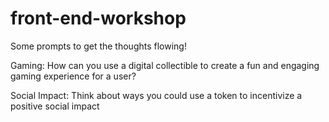 # front-end-workshop

Some prompts to get the thoughts flowing!

Gaming: How can you use a digital collectible to create a fun and engaging gaming experience for a user?

Social Impact: Think about ways you could use a token to incentivize a positive social impact
